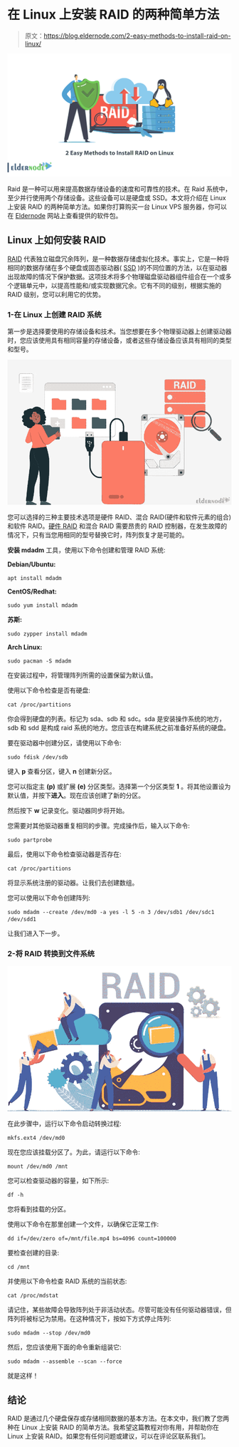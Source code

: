 # 在 Linux 上安装 RAID 的两种简单方法

> 原文：<https://blog.eldernode.com/2-easy-methods-to-install-raid-on-linux/>

![2 Easy Methods to Install RAID on Linux](img/bd46023fa135346392ca5489a715db01.png)

Raid 是一种可以用来提高数据存储设备的速度和可靠性的技术。在 Raid 系统中，至少并行使用两个存储设备。这些设备可以是硬盘或 SSD。本文将介绍在 Linux 上安装 RAID 的两种简单方法。如果你打算购买一台 Linux VPS 服务器，你可以在 [Eldernode](https://eldernode.com/) 网站上查看提供的软件包。

## **Linux 上如何安装 RAID**

[RAID](https://blog.eldernode.com/introducing-raid-advantages-and-disadvantages/) 代表独立磁盘冗余阵列，是一种数据存储虚拟化技术。事实上，它是一种将相同的数据存储在多个硬盘或固态驱动器( [SSD](https://blog.eldernode.com/partition-debian-10-with-ssd-storage/) )的不同位置的方法，以在驱动器出现故障的情况下保护数据。这项技术将多个物理磁盘驱动器组件组合在一个或多个逻辑单元中，以提高性能和/或实现数据冗余。它有不同的级别，根据实施的 RAID 级别，您可以利用它的优势。

### **1-在 Linux 上创建 RAID 系统**

第一步是选择要使用的存储设备和技术。当您想要在多个物理驱动器上创建驱动器时，您应该使用具有相同容量的存储设备，或者这些存储设备应该具有相同的类型和型号。

![RAID-data-storage-virtualization](img/ef862e4eec2c9719ade1e4e343a4288a.png)

您可以选择的三种主要技术选项是硬件 RAID、混合 RAID(硬件和软件元素的组合)和软件 RAID。[硬件 RAID](https://blog.eldernode.com/4-reasons-to-choose-hardraid-over-softraid/) 和混合 RAID 需要昂贵的 RAID 控制器，在发生故障的情况下，只有当您用相同的型号替换它时，阵列恢复才是可能的。

**安装 mdadm** 工具，使用以下命令创建和管理 RAID 系统:

**Debian/Ubuntu:**

```
apt install mdadm
```

**CentOS/Redhat:**

```
sudo yum install mdadm
```

**苏斯:**

```
sudo zypper install mdadm
```

**Arch Linux:**

```
sudo pacman -S mdadm
```

在安装过程中，将管理阵列所需的设置保留为默认值。

使用以下命令检查是否有硬盘:

```
cat /proc/partitions
```

你会得到硬盘的列表。标记为 sda、sdb 和 sdc。sda 是安装操作系统的地方，sdb 和 sdd 是构成 raid 系统的地方。您应该在构建系统之前准备好系统的硬盘。

要在驱动器中创建分区，请使用以下命令:

```
sudo fdisk /dev/sdb
```

键入 **p** 查看分区，键入 **n** 创建新分区。

您可以指定主 **(p)** 或扩展 **(e)** 分区类型。选择第一个分区类型 **1** 。将其他设置设为默认值，并按下**进入**。现在应该创建了新的分区。

然后按下 **w** 记录变化。驱动器同步将开始。

您需要对其他驱动器重复相同的步骤。完成操作后，输入以下命令:

```
sudo partprobe
```

最后，使用以下命令检查驱动器是否存在:

```
cat /proc/partitions
```

将显示系统注册的驱动器。让我们去创建数组。

您可以使用以下命令创建阵列:

```
sudo mdadm --create /dev/md0 -a yes -l 5 -n 3 /dev/sdb1 /dev/sdc1 /dev/sdd1
```

让我们进入下一步。

### **2-将 RAID 转换到文件系统**

![Raid](img/e2048f1f45508da96f41df1be9484325.png)

在此步骤中，运行以下命令启动转换过程:

```
mkfs.ext4 /dev/md0
```

现在您应该挂载分区了。为此，请运行以下命令:

```
mount /dev/md0 /mnt
```

您可以检查驱动器的容量，如下所示:

```
df -h
```

您将看到挂载的分区。

使用以下命令在那里创建一个文件，以确保它正常工作:

```
dd if=/dev/zero of=/mnt/file.mp4 bs=4096 count=100000
```

要检查创建的目录:

```
cd /mnt
```

并使用以下命令检查 RAID 系统的当前状态:

```
cat /proc/mdstat
```

请记住，某些故障会导致阵列处于非活动状态。尽管可能没有任何驱动器错误，但阵列将被标记为禁用。在这种情况下，按如下方式停止阵列:

```
sudo mdadm --stop /dev/md0
```

然后，您应该使用下面的命令重新组装它:

```
sudo mdadm --assemble --scan --force
```

就是这样！

## 结论

RAID 是通过几个硬盘保存或存储相同数据的基本方法。在本文中，我们教了您两种在 Linux 上安装 RAID 的简单方法。我希望这篇教程对你有用，并帮助你在 Linux 上安装 RAID。如果您有任何问题或建议，可以在评论区联系我们。